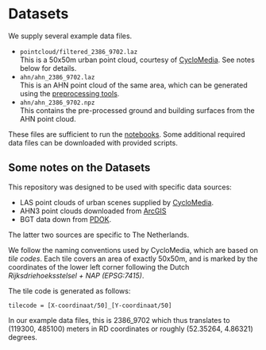 # Datasets

We supply several example data files.

* `pointcloud/filtered_2386_9702.laz`  
  This is a 50x50m urban point cloud, courtesy of [CycloMedia](https://www.cyclomedia.com/). See notes below for details.
* `ahn/ahn_2386_9702.laz`  
  This is an AHN point cloud of the same area, which can be generated using the [preprocessing tools](../notebooks/1.%20AHN%20preprocessing.ipynb).
* `ahn/ahn_2386_9702.npz`  
  This contains the pre-processed ground and building surfaces from the AHN point cloud.

These files are sufficient to run the [notebooks](../notebooks). Some additional required data files can be downloaded with provided scripts.


## Some notes on the Datasets

This repository was designed to be used with specific data sources:

* LAS point clouds of urban scenes supplied by [CycloMedia](https://www.cyclomedia.com/).
* AHN3 point clouds downloaded from [ArcGIS](https://www.arcgis.com/apps/Embed/index.html?appid=a3dfa5a818174aa787392e461c80f781)
* BGT data down from [PDOK](https://www.pdok.nl/).

The latter two sources are specific to The Netherlands.

We follow the naming conventions used by CycloMedia, which are based on _tile codes_. Each tile covers an area of exactly 50x50m, and is marked by the coordinates of the lower left corner following the Dutch _Rijksdriehoeksstelsel + NAP (EPSG:7415)_.

The tile code is generated as follows:

`tilecode = [X-coordinaat/50]_[Y-coordinaat/50]`

In our example data files, this is 2386_9702 which thus translates to (119300, 485100) meters in RD coordinates or roughly (52.35264, 4.86321) degrees.
